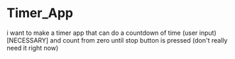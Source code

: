 # Timer_App
i want to make a timer app that can do a countdown of time (user input) [NECESSARY] and count from zero until stop button is pressed (don't really need it right now)

